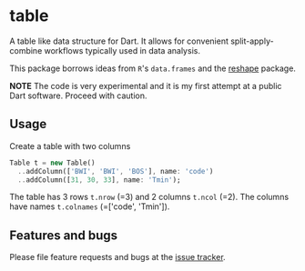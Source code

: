 # table

A table like data structure for Dart.  It allows for convenient
split-apply-combine workflows typically used in data analysis.

This package borrows ideas from `R`'s `data.frames` and the
[reshape](http://had.co.nz/reshape/) package.

**NOTE** The code is very experimental and it is my first attempt
at a public Dart software.  Proceed with caution.

## Usage

Create a table with two columns
```dart
Table t = new Table()
  ..addColumn(['BWI', 'BWI', 'BOS'], name: 'code')
  ..addColumn([31, 30, 33], name: 'Tmin');
```
The table has 3 rows `t.nrow` (=3) and 2 columns `t.ncol` (=2).
The columns have names `t.colnames` (=['code', 'Tmin']).



## Features and bugs

Please file feature requests and bugs at the [issue tracker][tracker].

[tracker]: https://github.com/thumbert/table/issues

